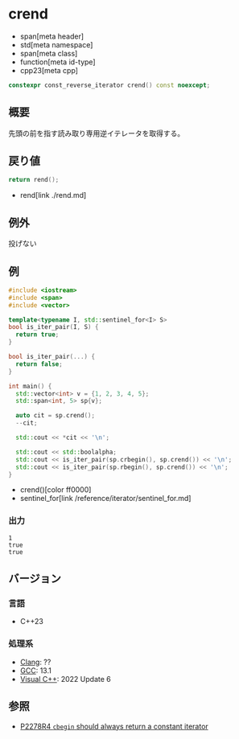 # crend
* span[meta header]
* std[meta namespace]
* span[meta class]
* function[meta id-type]
* cpp23[meta cpp]

```cpp
constexpr const_reverse_iterator crend() const noexcept;
```

## 概要
先頭の前を指す読み取り専用逆イテレータを取得する。


## 戻り値

```cpp
return rend();
```
* rend[link ./rend.md]


## 例外
投げない

## 例
```cpp example
#include <iostream>
#include <span>
#include <vector>

template<typename I, std::sentinel_for<I> S>
bool is_iter_pair(I, S) {
  return true;
}

bool is_iter_pair(...) {
  return false;
}

int main() {
  std::vector<int> v = {1, 2, 3, 4, 5};
  std::span<int, 5> sp{v};

  auto cit = sp.crend();
  --cit;

  std::cout << *cit << '\n';

  std::cout << std::boolalpha;
  std::cout << is_iter_pair(sp.crbegin(), sp.crend()) << '\n';
  std::cout << is_iter_pair(sp.rbegin(), sp.crend()) << '\n';
}
```
* crend()[color ff0000]
* sentinel_for[link /reference/iterator/sentinel_for.md]

### 出力
```
1
true
true
```

## バージョン
### 言語
- C++23

### 処理系
- [Clang](/implementation.md#clang): ??
- [GCC](/implementation.md#gcc): 13.1
- [Visual C++](/implementation.md#visual_cpp): 2022 Update 6

## 参照
- [P2278R4 `cbegin` should always return a constant iterator](https://www.open-std.org/jtc1/sc22/wg21/docs/papers/2022/p2278r4.html)
